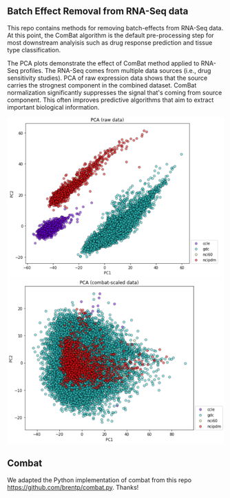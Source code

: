 ## Batch Effect Removal from RNA-Seq data
This repo contains methods for removing batch-effects from RNA-Seq data.
At this point, the ComBat algorithm is the default pre-processing step for most downstream analyisis such as drug response prediction and tissue type classification.

The PCA plots demonstrate the effect of ComBat method applied to RNA-Seq profiles. 
The RNA-Seq comes from multiple data sources (i.e., drug sensitivity studies).
PCA of raw expression data shows that the source carries the strognest component in the combined dataset.
ComBat normalization significantly suppresses the signal that's coming from source component.
This often improves predictive algorithms that aim to extract important biological information.

<img src="README/Raw_RNASeq.png">

<img src="README/ComBat_RNASeq.png">

## Combat
We adapted the Python implementation of combat from this repo https://github.com/brentp/combat.py. Thanks!

